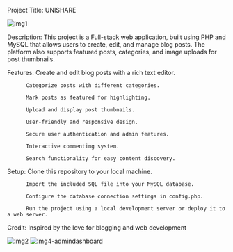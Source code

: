 Project Title: UNISHARE


![img1](https://github.com/Nipuni-De-Silva/Fullstack-blog-app/assets/80912329/47935eb0-01a6-459a-b73c-a72f510f9b4c)


Description: This project is a Full-stack web application, built using PHP and MySQL that allows users to create, edit, and manage blog posts. The platform also supports featured posts, categories, and image uploads for post thumbnails.

Features: Create and edit blog posts with a rich text editor.

          Categorize posts with different categories.
          
          Mark posts as featured for highlighting.
          
          Upload and display post thumbnails.
          
          User-friendly and responsive design.
          
          Secure user authentication and admin features.
          
          Interactive commenting system.
          
          Search functionality for easy content discovery.

Setup:    Clone this repository to your local machine.

          Import the included SQL file into your MySQL database.
          
          Configure the database connection settings in config.php.
          
          Run the project using a local development server or deploy it to a web server.

Credit:   Inspired by the love for blogging and web development


![img2](https://github.com/Nipuni-De-Silva/Fullstack-blog-app/assets/80912329/07e6187d-b6e0-44a0-a311-d8ce7aa06c60)
![img4-admindashboard](https://github.com/Nipuni-De-Silva/Fullstack-blog-app/assets/80912329/f29c71b7-2f0c-4275-8a5d-02fdccbf7be7)


